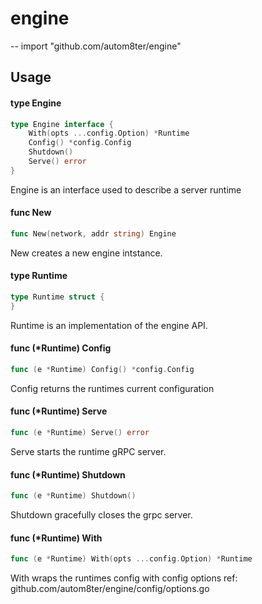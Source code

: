 # engine
--
    import "github.com/autom8ter/engine"


## Usage

#### type Engine

```go
type Engine interface {
	With(opts ...config.Option) *Runtime
	Config() *config.Config
	Shutdown()
	Serve() error
}
```

Engine is an interface used to describe a server runtime

#### func  New

```go
func New(network, addr string) Engine
```
New creates a new engine intstance.

#### type Runtime

```go
type Runtime struct {
}
```

Runtime is an implementation of the engine API.

#### func (*Runtime) Config

```go
func (e *Runtime) Config() *config.Config
```
Config returns the runtimes current configuration

#### func (*Runtime) Serve

```go
func (e *Runtime) Serve() error
```
Serve starts the runtime gRPC server.

#### func (*Runtime) Shutdown

```go
func (e *Runtime) Shutdown()
```
Shutdown gracefully closes the grpc server.

#### func (*Runtime) With

```go
func (e *Runtime) With(opts ...config.Option) *Runtime
```
With wraps the runtimes config with config options ref:
github.com/autom8ter/engine/config/options.go

